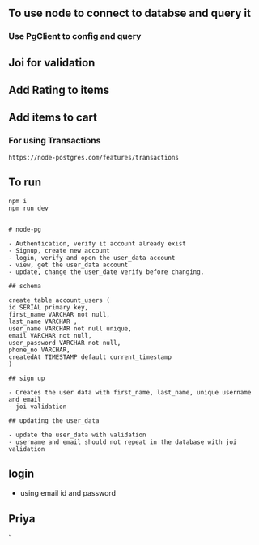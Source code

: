 ## To use node to connect to databse and query it

### Use PgClient to config and query

## Joi for validation

## Add Rating to items

## Add items to cart

### For using Transactions

    https://node-postgres.com/features/transactions

## To run

    npm i
    npm run dev

```

# node-pg

- Authentication, verify it account already exist
- Signup, create new account
- login, verify and open the user_data account
- view, get the user_data account
- update, change the user_date verify before changing.

## schema

create table account_users (
id SERIAL primary key,
first_name VARCHAR not null,
last_name VARCHAR ,
user_name VARCHAR not null unique,
email VARCHAR not null,
user_password VARCHAR not null,
phone_no VARCHAR,
createdAt TIMESTAMP default current_timestamp
)

## sign up

- Creates the user data with first_name, last_name, unique username and email
- joi validation

## updating the user_data

- update the user_data with validation
- username and email should not repeat in the database with joi validation

```

## login

- using email id and password

## Priya

`
